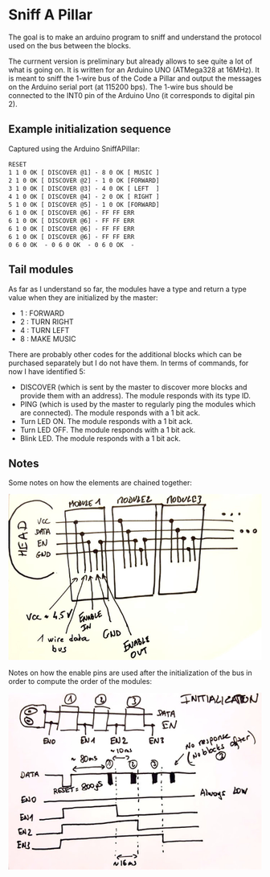 # Sniff A Pillar

The goal is to make an arduino program to sniff and understand the protocol used on the bus between the blocks.

The currnent version is preliminary but already allows to see quite a lot of what is going on. It is written for an Arduino UNO (ATMega328 at 16MHz). It is meant to sniff the 1-wire bus of the Code a Pillar and output the messages on the Arduino serial port (at 115200 bps). The 1-wire bus should be connected to the INT0 pin of the Arduino Uno (it corresponds to digital pin 2).


## Example initialization sequence

Captured using the Arduino SniffAPillar:

    RESET
    1 1 0 OK [ DISCOVER @1] - 8 0 OK [ MUSIC ]
    2 1 0 OK [ DISCOVER @2] - 1 0 OK [FORWARD]
    3 1 0 OK [ DISCOVER @3] - 4 0 OK [ LEFT  ]
    4 1 0 OK [ DISCOVER @4] - 2 0 OK [ RIGHT ]
    5 1 0 OK [ DISCOVER @5] - 1 0 OK [FORWARD]
    6 1 0 OK [ DISCOVER @6] - FF FF ERR
    6 1 0 OK [ DISCOVER @6] - FF FF ERR
    6 1 0 OK [ DISCOVER @6] - FF FF ERR
    6 1 0 OK [ DISCOVER @6] - FF FF ERR
    0 6 0 OK  - 0 6 0 OK  - 0 6 0 OK  - 


## Tail modules

As far as I understand so far, the modules have a type and return a type value when they are initialized by the master:

- 1 : FORWARD
- 2 : TURN RIGHT
- 4 : TURN LEFT
- 8 : MAKE MUSIC

There are probably other codes for the additional blocks which can be purchased separately but I do not have them. In terms of commands, for now I have identified 5:
- DISCOVER (which is sent by the master to discover more blocks and provide them with an address). The module responds with its type ID.
- PING (which is used by the master to regularly ping the modules which are connected). The module responds with a 1 bit ack.
- Turn LED ON. The module responds with a 1 bit ack.
- Turn LED OFF. The module responds with a 1 bit ack.
- Blink LED. The module responds with a 1 bit ack.


## Notes

Some notes on how the elements are chained together:

![Tail Wiring Picture](img/wiring.jpg  "Tail Wiring")

Notes on how the enable pins are used after the initialization of the bus in order to compute the order of the modules:

![Tail Wiring Picture](img/initialize.jpg  "Tail Wiring")